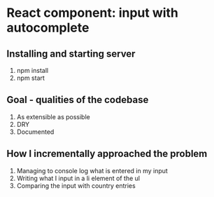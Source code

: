 # React component: input with autocomplete

## Installing and starting server

1. npm install
2. npm start

## Goal - qualities of the codebase

1. As extensible as possible
2. DRY
3. Documented

## How I incrementally approached the problem

1. Managing to console log what is entered in my input
2. Writing what I input in a li element of the ul
3. Comparing the input with country entries
